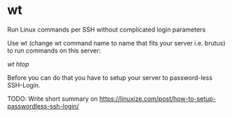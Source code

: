# wt
Run Linux commands per SSH without complicated login parameters

Use wt (change wt command name to name that fits your server i.e. brutus) to run commands on this server:

*wt htop*

Before you can do that you have to setup your server to password-less SSH-Login.

TODO: Write short summary on https://linuxize.com/post/how-to-setup-passwordless-ssh-login/
